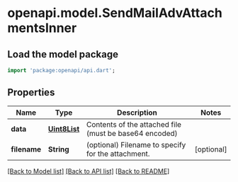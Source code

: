 # openapi.model.SendMailAdvAttachmentsInner

## Load the model package
```dart
import 'package:openapi/api.dart';
```

## Properties
Name | Type | Description | Notes
------------ | ------------- | ------------- | -------------
**data** | [**Uint8List**](Uint8List.md) | Contents of the attached file (must be base64 encoded) | 
**filename** | **String** | (optional) Filename to specify for the attachment. | [optional] 

[[Back to Model list]](../README.md#documentation-for-models) [[Back to API list]](../README.md#documentation-for-api-endpoints) [[Back to README]](../README.md)


